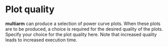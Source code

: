 Plot quality
============

**multiarm** can produce a selection of power curve plots. When these
plots are to be produced, a choice is required for the desired quality
of the plots. Specify your choice for the plot quality here. Note that
increased quality leads to increased execution time.
